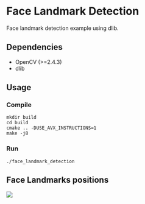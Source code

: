 # Face Landmark Detection
Face landmark detection example using dlib.

## Dependencies
* OpenCV (>=2.4.3)
* dlib

## Usage
### Compile

```
mkdir build
cd build
cmake .. -DUSE_AVX_INSTRUCTIONS=1
make -j8
```

### Run
```
./face_landmark_detection
```

## Face Landmarks positions
![](../../res/face_landmark.jpg)
